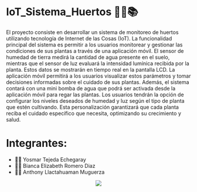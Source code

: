 # IoT_Sistema_Huertos 🛜📳📚
El proyecto consiste en desarrollar un sistema de monitoreo de huertos utilizando tecnología de Internet de las Cosas (IoT). La funcionalidad principal del sistema es permitir a los usuarios monitorear y gestionar las condiciones de sus plantas a través de una aplicación móvil. El sensor de humedad de tierra medirá la cantidad de agua presente en el suelo, mientras que el sensor de luz evaluará la intensidad lumínica recibida por la planta. Estos datos se mostrarán en tiempo real en la pantalla LCD. La aplicación móvil permitirá a los usuarios visualizar estos parámetros y tomar decisiones informadas sobre el cuidado de sus plantas. Además, el sistema contará con una mini bomba de agua que podrá ser activada desde la aplicación móvil para regar las plantas. Los usuarios tendrán la opción de configurar los niveles deseados de humedad y luz según el tipo de planta que estén cultivando. Esta personalización garantizará que cada planta reciba el cuidado específico que necesita, optimizando su crecimiento y salud.

# Integrantes:
- 👨‍💻 Yosmar Tejeda Echegaray
- 👩‍💻 Bianca Elizabeth Romero Diaz 
- 👨‍💻 Anthony Llactahuaman Muguerza


<p align="center">
  <a href="https://skillicons.dev">
    <img src="https://skillicons.dev/icons?i=git,arduino,c,bots,github" />
  </a>
</p>

